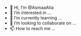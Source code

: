 - 👋 Hi, I’m @AsmaaAtia
- 👀 I’m interested in ...
- 🌱 I’m currently learning ...
- 💞️ I’m looking to collaborate on ...
- 📫 How to reach me ...

<!---
AsmaaAtia/AsmaaAtia is a ✨ special ✨ repository because its `README.md` (this file) appears on your GitHub profile.
You can click the Preview link to take a look at your changes.
--->
